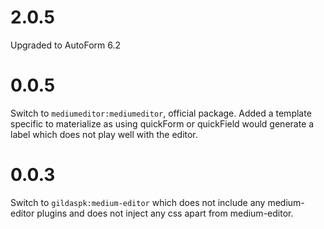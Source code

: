 # 2.0.5

Upgraded to AutoForm 6.2

# 0.0.5
Switch to `mediumeditor:mediumeditor`, official package.
Added a template specific to materialize as using quickForm or quickField would
generate a label which does not play well with the editor.

# 0.0.3

Switch to `gildaspk:medium-editor` which does not include any medium-editor plugins
and does not inject any css apart from medium-editor.
